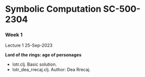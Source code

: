 # Symbolic Computation SC-500-2304

### Week 1 ### 
Lecture 1 25-Sep-2023

**Lord of the rings: age of personages**
* lotr.clj. Basic solution.
* lotr_dea_rrecaj.clj. Author: Dea Rrecaj.